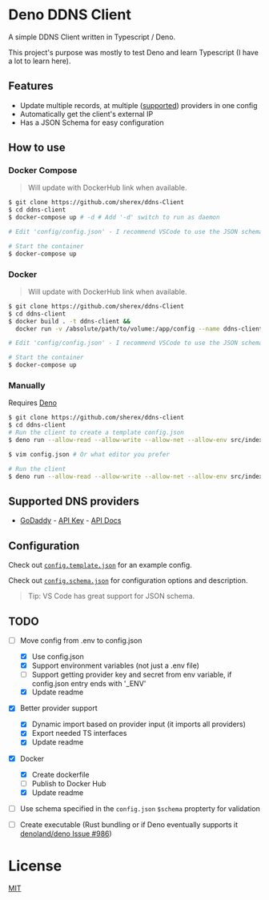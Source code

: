 # Deno DDNS Client
A simple DDNS Client written in Typescript / Deno.

This project's purpose was mostly to test Deno and learn Typescript (I have a lot to learn here).

## Features
- Update multiple records, at multiple ([supported](/README.md#Supported-DNS-providers)) providers in one config
- Automatically get the client's external IP
- Has a JSON Schema for easy configuration

## How to use
### Docker Compose
> Will update with DockerHub link when available.
```sh
$ git clone https://github.com/sherex/ddns-Client
$ cd ddns-client
$ docker-compose up # -d # Add '-d' switch to run as daemon

# Edit 'config/config.json' - I recommend VSCode to use the JSON schema.

# Start the container
$ docker-compose up
```

### Docker
> Will update with DockerHub link when available.
```sh
$ git clone https://github.com/sherex/ddns-Client
$ cd ddns-client
$ docker build . -t ddns-client &&
  docker run -v /absolute/path/to/volume:/app/config --name ddns-client ddns-client

# Edit 'config/config.json' - I recommend VSCode to use the JSON schema.

# Start the container
$ docker-compose up
```

### Manually
Requires [Deno](https://deno.land/#installation)
```sh
$ git clone https://github.com/sherex/ddns-client
$ cd ddns-client
# Run the client to create a template config.json
$ deno run --allow-read --allow-write --allow-net --allow-env src/index.ts

$ vim config.json # Or what editor you prefer

# Run the client
$ deno run --allow-read --allow-write --allow-net --allow-env src/index.ts
```

## Supported DNS providers
- [GoDaddy](https://godaddy.com/) - [API Key](https://developer.godaddy.com/keys) - [API Docs](https://developer.godaddy.com/doc/endpoint/domains)

## Configuration
Check out [`config.template.json`](./config.template.json) for an example config.

Check out [`config.schema.json`](./config.schema.json) for configuration options and description.
> Tip: VS Code has great support for JSON schema.

## TODO
- [ ] Move config from .env to config.json
  - [X] Use config.json
  - [X] Support environment variables (not just a .env file)
  - [ ] Support getting provider key and secret from env variable, if config.json entry ends with '_ENV'
  - [X] Update readme
- [X] Better provider support
  - [X] Dynamic import based on provider input (it imports all providers)
  - [X] Export needed TS interfaces
  - [X] Update readme
- [X] Docker
  - [X] Create dockerfile
  - [ ] Publish to Docker Hub
  - [X] Update readme
- [ ] Use schema specified in the `config.json` `$schema` propterty for validation
- [ ] Create executable (Rust bundling or if Deno eventually supports it [denoland/deno Issue #986](https://github.com/denoland/deno/issues/986))


# License
[MIT](LICENSE)